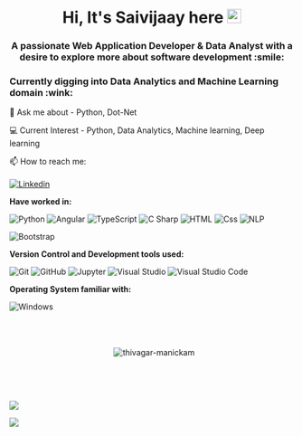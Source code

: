 <h1 align="center">
  Hi, It's Saivijaay here <img src="https://media.giphy.com/media/hvRJCLFzcasrR4ia7z/giphy.gif" width="25px" height="25px">
</h1>
<h3 align="center">
  A passionate Web Application Developer & Data Analyst with a desire to explore more about software development :smile:
</h3>
<h3>Currently digging into Data Analytics and Machine Learning domain :wink:</h3>




💬 Ask me about - Python, Dot-Net

:computer: Current Interest - Python, Data Analytics, Machine learning, Deep learning

📫 How to reach me: 
<br/><br/>
<a href="https://www.linkedin.com/in/saivijaay-vinoth-kannaa-593602208" target="_blank">
  <img
    alt="Linkedin"
    src="https://img.shields.io/badge/linkedin-0077B5?logo=linkedin&logoColor=white&style=flat"
  />
</a>

**Have worked in:**
<p>
  <img alt="Python" src="https://img.shields.io/badge/Python-3776AB?style=for-the-badge&logo=python&logoColor=white&style=flat" />
  <img alt="Angular" src="https://img.shields.io/badge/Angular-DD0031?logo=angular&logoColor=white&style=flat" />
  <img alt="TypeScript" src="https://img.shields.io/badge/TypeScript-3178C6?logo=typescript&logoColor=white&style=flat" />
  <img alt="C Sharp" src="https://img.shields.io/badge/C%23-239120?logo=c-sharp&logoColor=white&style=flat" />
  <img alt="HTML" src="https://img.shields.io/badge/HTML-E34F26?logo=html5&logoColor=white&style=flat" />
  <img alt="Css" src="https://img.shields.io/badge/CSS-1572B6?logo=css3&logoColor=white&style=flat" />
  <img alt="NLP" src='https://img.shields.io/badge/OpenCV-E34F26?style=for-the-badge&logo=python&logoColor=white&style=flat'/>
  </p>
<p>
<img alt="Bootstrap" src="https://img.shields.io/badge/Bootstrap-7952B3?&logo=bootstrap&logoColor=white&style=flat"/>
</p>

**Version Control and Development tools used:**
<p>
  <img alt="Git" src="https://img.shields.io/badge/Git-F05032?logo=git&logoColor=white&style=flat" />
  <img alt="GitHub" src="https://img.shields.io/badge/GitHub-181717?logo=github&logoColor=white&style=flat" />
  <img alt="Jupyter" src="https://img.shields.io/badge/Jupyter-F37626?style=for-the-badge&logo=jupyter&logoColor=white&style=flat" />
  <img alt="Visual Studio" src="https://img.shields.io/badge/Visual Studio-5C2D91?logo=visual+studio&logoColor=white&style=flat" />
  <img alt="Visual Studio Code" src="https://img.shields.io/badge/Visual Studio Code-007ACC?logo=visual+studio+code&logoColor=white&style=flat" />
</p>

**Operating System familiar with:**
<p>
<img alt="Windows" src="https://img.shields.io/badge/Windows-0078D6?logo=windows&logoColor=white&style=flat" />
</p>

<br><br>
<div align="center">
 <div>
   <p>&nbsp;
     <img align="center" src="https://github-readme-streak-stats.herokuapp.com?user=saivijaay2107&theme=react&date_format=M%20j%5B%2C%20Y%5D" alt="thivagar-manickam" />
   </p>
  </div>
 </div>
<br><h2></h2><br>

<img src="https://github-readme-stats.vercel.app/api?username=saivijaay2107&count_private=true&theme=radical&show_icons=true" />

<img
  src="https://github-readme-stats.vercel.app/api/top-langs/?username=saivijaay2107&layout=compact"
/>

